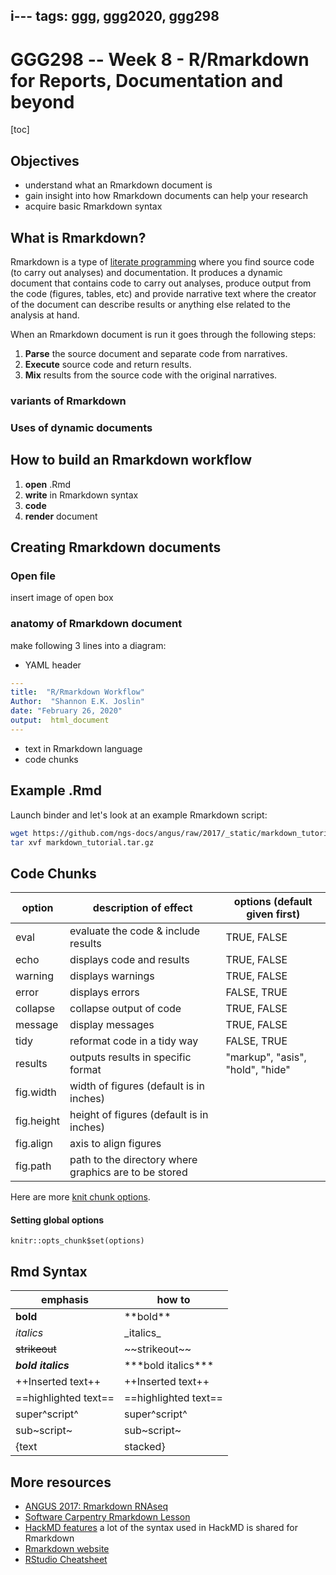 i---
tags: ggg, ggg2020, ggg298
---
# GGG298 -- Week 8 - R/Rmarkdown for Reports, Documentation and beyond 

[toc]

## Objectives

* understand what an Rmarkdown document is
* gain insight into how Rmarkdown documents can help your research
* acquire basic Rmarkdown syntax

## What is Rmarkdown?

Rmarkdown is a type of [literate programming](https://en.wikipedia.org/wiki/Literate_programming) where you find source code (to carry out analyses) and documentation. It produces a dynamic document that contains code to carry out analyses, produce output from the code (figures, tables, etc) and provide narrative text where the creator of the document can describe results or anything else related to the analysis at hand.

When an Rmarkdown document is run it goes through the following steps:
1. **Parse** the source document and separate code from narratives.
2. **Execute** source code and return results.
3. **Mix** results from the source code with the original narratives.


### variants of Rmarkdown

### Uses of dynamic documents



## How to build an Rmarkdown workflow

1. **open** .Rmd
2. **write** in Rmarkdown syntax
3. **code**
4. **render** document


## Creating Rmarkdown documents

### Open file
insert image of open box

### anatomy of Rmarkdown document

make following 3 lines into a diagram:
* YAML header
```YAML
---
title:  "R/Rmarkdown Workflow" 
Author:  "Shannon E.K. Joslin"  
date: "February 26, 2020"  
output:  html_document
---
```
* text in Rmarkdown language
* code chunks

## Example .Rmd
Launch binder and let's look at an example Rmarkdown script: 

```bash
wget https://github.com/ngs-docs/angus/raw/2017/_static/markdown_tutorial.tar.gz
tar xvf markdown_tutorial.tar.gz
```

## Code Chunks

| option | description of effect | options (default given first) |
|--|--|--|
|eval| evaluate the code & include results | TRUE, FALSE | 
|echo| displays code and results | TRUE, FALSE |
|warning| displays warnings | TRUE, FALSE |
|error| displays errors | FALSE, TRUE |
|collapse| collapse output of code  | TRUE, FALSE |
|message| display messages | TRUE, FALSE |
|tidy| reformat code in a tidy way | FALSE, TRUE |
|results| outputs results in specific format | "markup", "asis", "hold", "hide" |
|fig.width| width of figures (default is in inches)| 
|fig.height| height of figures (default is in inches)|
|fig.align| axis to align figures|
|fig.path| path to the directory where graphics are to be stored | 

Here are more [knit chunk options](http://yihui.name/knitr/options/#chunk_options).

#### Setting global options
`knitr::opts_chunk$set(options)`

## Rmd Syntax

| emphasis | how to |
|--|--|
|**bold** | \*\*bold**|
|_italics_ | \_italics_ |
|~~strikeout~~ | \~\~strikeout~~ |
|***bold italics*** | \*\*\*bold italics*** |
|++Inserted text++ | \+\+Inserted text++ |
|==highlighted text== | \=\=highlighted text== |
|super^script^ | super\^script^ |
|sub~script~ | sub\~script~ |
|{text|stacked} | \{text|stacked} |



## More resources 
* [ANGUS 2017: Rmarkdown RNAseq](https://angus.readthedocs.io/en/2017/rmarkdown_rnaseq.html)
* [Software Carpentry Rmarkdown Lesson](https://swcarpentry.github.io/r-novice-gapminder/15-knitr-markdown/)
* [HackMD features](https://hackmd.io/features?both) a lot of the syntax used in HackMD is shared for Rmarkdown
* [Rmarkdown website](http://rmarkdown.rstudio.com/index.html)
* [RStudio Cheatsheet](https://www.rstudio.com/resources/cheatsheets/)
